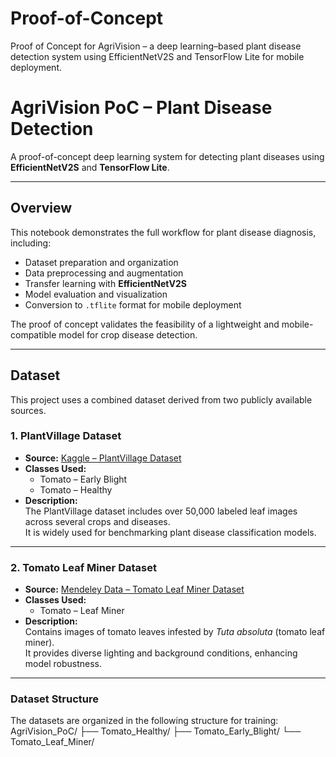 # Proof-of-Concept
Proof of Concept for AgriVision – a deep learning–based plant disease detection system using EfficientNetV2S and TensorFlow Lite for mobile deployment.

# AgriVision PoC – Plant Disease Detection

A proof-of-concept deep learning system for detecting plant diseases using **EfficientNetV2S** and **TensorFlow Lite**.

---

## Overview
This notebook demonstrates the full workflow for plant disease diagnosis, including:

- Dataset preparation and organization  
- Data preprocessing and augmentation  
- Transfer learning with **EfficientNetV2S**  
- Model evaluation and visualization  
- Conversion to `.tflite` format for mobile deployment  

The proof of concept validates the feasibility of a lightweight and mobile-compatible model for crop disease detection.

---

## Dataset

This project uses a combined dataset derived from two publicly available sources.

### 1. PlantVillage Dataset
- **Source:** [Kaggle – PlantVillage Dataset](https://www.kaggle.com/datasets/arjuntejaswi/plant-village)  
- **Classes Used:**  
  - Tomato – Early Blight  
  - Tomato – Healthy  
- **Description:**  
  The PlantVillage dataset includes over 50,000 labeled leaf images across several crops and diseases.  
  It is widely used for benchmarking plant disease classification models.

---

### 2. Tomato Leaf Miner Dataset
- **Source:** [Mendeley Data – Tomato Leaf Miner Dataset](https://data.mendeley.com/datasets/kt64b2kh89/2)  
- **Classes Used:**  
  - Tomato – Leaf Miner  
- **Description:**  
  Contains images of tomato leaves infested by *Tuta absoluta* (tomato leaf miner).  
  It provides diverse lighting and background conditions, enhancing model robustness.

---

### Dataset Structure
The datasets are organized in the following structure for training:
AgriVision_PoC/
├── Tomato_Healthy/
├── Tomato_Early_Blight/
└── Tomato_Leaf_Miner/
